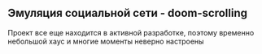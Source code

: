 ## Эмуляция социальной сети - doom-scrolling
Проект все еще находится в активной разработке, поэтому временно небольшой хаус и многие моменты неверно настроены 